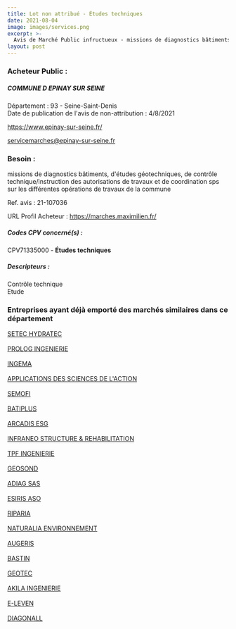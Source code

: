 ```yaml
---
title: Lot non attribué - Études techniques
date: 2021-08-04
image: images/services.png
excerpt: >-
  Avis de Marché Public infructueux - missions de diagnostics bâtiments, d'études géotechniques, de contrôle technique/instruction des autorisations de travaux et de coordination sps sur les différentes opérations de travaux de la commune
layout: post
---
```


### Acheteur Public :
##### COMMUNE D EPINAY SUR SEINE
Département : 93 - Seine-Saint-Denis<br/>
Date de publication de l'avis de non-attribution : 4/8/2021


https://www.epinay-sur-seine.fr/

servicemarches@epinay-sur-seine.fr


### Besoin :

missions de diagnostics bâtiments, d'études géotechniques, de contrôle technique/instruction des autorisations de travaux et de coordination sps sur les différentes opérations de travaux de la commune

Ref. avis : 21-107036

URL Profil Acheteur : https://marches.maximilien.fr/

##### Codes CPV concerné(s) :
CPV71335000 - **Études techniques** <br/>

##### Descripteurs :
Contrôle technique <br/>
Etude <br/>

### Entreprises ayant déjà emporté des marchés similaires dans ce département
<a href="/entreprise-544/siren-301392569">SETEC HYDRATEC</a><br/><br/>
<a href="/entreprise-547/siren-329130884">PROLOG INGENIERIE</a><br/><br/>
<a href="/entreprise-548/siren-337622807">INGEMA</a><br/><br/>
<a href="/entreprise-549/siren-343829263">APPLICATIONS DES SCIENCES DE L'ACTION</a><br/><br/>
<a href="/entreprise-554/siren-391764156">SEMOFI</a><br/><br/>
<a href="/entreprise-554/siren-392554200">BATIPLUS</a><br/><br/>
<a href="/entreprise-555/siren-401503792">ARCADIS ESG</a><br/><br/>
<a href="/entreprise-557/siren-411018781">INFRANEO STRUCTURE & REHABILITATION</a><br/><br/>
<a href="/entreprise-558/siren-420606188">TPF INGENIERIE</a><br/><br/>
<a href="/entreprise-560/siren-437657372">GEOSOND</a><br/><br/>
<a href="/entreprise-565/siren-483336319">ADIAG SAS</a><br/><br/>
<a href="/entreprise-565/siren-487632390">ESIRIS ASO</a><br/><br/>
<a href="/entreprise-567/siren-499280477">RIPARIA</a><br/><br/>
<a href="/entreprise-568/siren-502629009">NATURALIA ENVIRONNEMENT</a><br/><br/>
<a href="/entreprise-571/siren-529210932">AUGERIS</a><br/><br/>
<a href="/entreprise-572/siren-539969949">BASTIN</a><br/><br/>
<a href="/entreprise-575/siren-778196501">GEOTEC</a><br/><br/>
<a href="/entreprise-576/siren-793690777">AKILA INGENIERIE</a><br/><br/>
<a href="/entreprise-576/siren-799715248">E-LEVEN</a><br/><br/>
<a href="/entreprise-578/siren-812503035">DIAGONALL</a><br/><br/>
